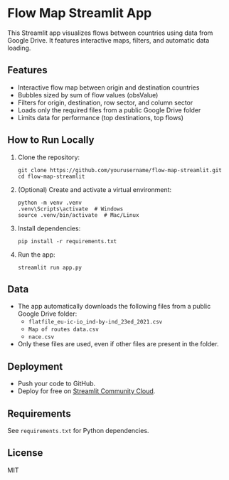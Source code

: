 # Flow Map Streamlit App

This Streamlit app visualizes flows between countries using data from Google Drive. It features interactive maps, filters, and automatic data loading.

## Features
- Interactive flow map between origin and destination countries
- Bubbles sized by sum of flow values (obsValue)
- Filters for origin, destination, row sector, and column sector
- Loads only the required files from a public Google Drive folder
- Limits data for performance (top destinations, top flows)

## How to Run Locally

1. Clone the repository:
   ```
   git clone https://github.com/yourusername/flow-map-streamlit.git
   cd flow-map-streamlit
   ```
2. (Optional) Create and activate a virtual environment:
   ```
   python -m venv .venv
   .venv\Scripts\activate  # Windows
   source .venv/bin/activate  # Mac/Linux
   ```
3. Install dependencies:
   ```
   pip install -r requirements.txt
   ```
4. Run the app:
   ```
   streamlit run app.py
   ```

## Data
- The app automatically downloads the following files from a public Google Drive folder:
  - `flatfile_eu-ic-io_ind-by-ind_23ed_2021.csv`
  - `Map of routes data.csv`
  - `nace.csv`
- Only these files are used, even if other files are present in the folder.

## Deployment
- Push your code to GitHub.
- Deploy for free on [Streamlit Community Cloud](https://streamlit.io/cloud).

## Requirements
See `requirements.txt` for Python dependencies.

## License
MIT
